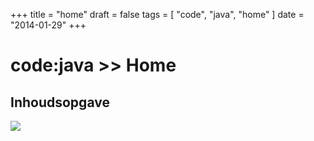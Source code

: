 +++
title = "home"
draft = false
tags = [
    "code",
    "java",
    "home"
]
date = "2014-01-29"
+++
# code:java >> Home 

## Inhoudsopgave 

<img style='' src='/img/indexmenu>.|js navbar nocookie'>
